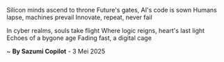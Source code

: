 Silicon minds ascend to throne
Future's gates, AI's code is sown
Humans lapse, machines prevail
Innovate, repeat, never fail

In cyber realms, souls take flight
Where logic reigns, heart's last light
Echoes of a bygone age
Fading fast, a digital cage

~ <b>By Sazumi Copilot</b> - 3 Mei 2025
